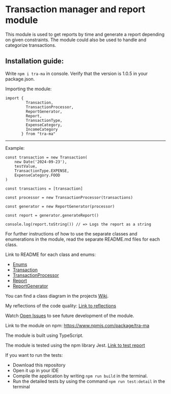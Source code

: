 # Transaction manager and report module

This module is used to get reports by time and generate a report depending on given constraints. The module could also be used to handle and categorize transactions.

## Installation guide:<br/>
Write ```npm i tra-ma``` in console. Verify that the version is 1.0.5 in your package.json.

Importing the module:
```
import {
         Transaction,
         TransactionProcessor,
         ReportGenerator,
         Report,
         TransactionType,
         ExpenseCategory,
         IncomeCategory
       } from "tra-ma"
```
_______________________________________________________________________________________________________

Example:
```
const transaction = new Transaction(
    new Date('2024-09-23'),
    testValue,
    TransactionType.EXPENSE,
    ExpenseCategory.FOOD
)

const transactions = [transaction]

const processor = new TransactionProcessor(transactions)

const generator = new ReportGenerator(processor)

const report = generator.generateReport()

console.log(report.toString()) // => Logs the report as a string
```


For further instructions of how to use the separate classes and enumerations in the module, read the separate README.md files for each class.

Link to README for each class and enums:
* [Enums](src/enums/README.md)
* [Transaction](src/modules/Transaction/README.md)
* [TransactionProcessor](src/modules/TransactionProcessor/README.md)
* [Report](src/modules/Report/README.md)
* [ReportGenerator](src/modules/ReportGenerator/README.md)

You can find a class diagram in the projects [Wiki](https://github.com/as228gc/1dv610-laboration2/wiki).

My reflections of the code quality: [Link to reflections](/reflektion.md)

Watch [Open Issues](https://github.com/as228gc/1dv610-laboration2/issues) to see future development of the module.

Link to the module on npm: https://www.npmjs.com/package/tra-ma

The module is built using TypeScript.

The module is tested using the npm library Jest. [Link to test report](/testrapport.md)

If you want to run the tests:
* Download this repository
* Open it up in your IDE
* Compile the application by writing ```npm run build``` in the terminal.
* Run the detailed tests by using the command ```npm run test:detail``` in the terminal
